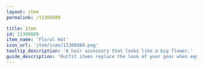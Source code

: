 ```yaml
---
layout: item
permalink: /11300889

title: Item
id: 11300889
item_name: 'Floral Hat'
icon_url: 'item/icon/11300889.png'
tooltip_description: 'A hair accessory that looks like a big flower.'
guide_description: 'Outfit items replace the look of your gear when equipped.'
---
```

